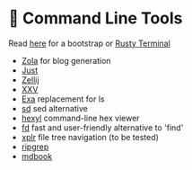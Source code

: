 # 🦀 Command Line Tools

Read [here](https://zaiste.net/posts/shell-commands-rust/) for a bootstrap or [Rusty Terminal](https://dev.to/22mahmoud/my-terminal-became-more-rusty-4g8l)

- [Zola](https://www.getzola.org/) for blog generation
- [Just](https://github.com/casey/just)
- [Zellij](https://zellij.dev/news/beta/)
- [XXV](https://github.com/chrisvest/xxv)
- [Exa](https://github.com/ogham/exa) replacement for ls
- [sd](https://github.com/chmln/sd) sed alternative
- [hexyl](https://github.com/sharkdp/hexyl) command-line hex viewer
- [fd](https://github.com/sharkdp/fd)  fast and user-friendly alternative to 'find'
- [xplr](https://github.com/sayanarijit/xplr) file tree navigation (to be tested)
- [ripgrep](https://github.com/BurntSushi/ripgrep)
- [mdbook](https://github.com/rust-lang/mdBook)